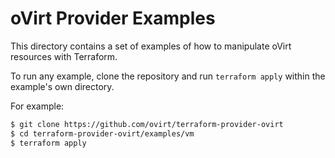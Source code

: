 # oVirt Provider Examples

This directory contains a set of examples of how to manipulate oVirt resources with Terraform.

To run any example, clone the repository and run `terraform apply` within the example's own directory.

For example:

```sh
$ git clone https://github.com/ovirt/terraform-provider-ovirt
$ cd terraform-provider-ovirt/examples/vm
$ terraform apply
```
